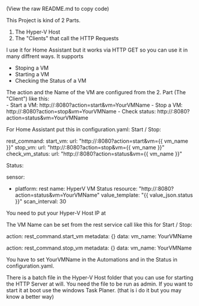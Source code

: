 (View the raw README.md to copy code)

This Project is kind of 2 Parts. 

  1. The Hyper-V Host
  2. The "Clients" that call the HTTP Requests

I use it for Home Assistant but it works via HTTP GET so you can use it in many diffrent ways.
It supports 
  - Stoping a VM
  - Starting a VM
  - Checking the Status of a VM

The action and the Name of the VM are configured from the 2. Part (The "Client")
like this:        
                  - Start a VM: http://<server-ip>:8080?action=start&vm=YourVMName
                  - Stop a VM: http://<server-ip>:8080?action=stop&vm=YourVMName
                  - Check status: http://<server-ip>:8080?action=status&vm=YourVMName


For Home Assistant put this in configuration.yaml:
Start / Stop:

rest_command:
  start_vm:
    url: "http://<server-ip>:8080?action=start&vm={{ vm_name }}"
  stop_vm:
    url: "http://<server-ip>:8080?action=stop&vm={{ vm_name }}"
  check_vm_status:
    url: "http://<server-ip>:8080?action=status&vm={{ vm_name }}"

Status:

sensor:
  - platform: rest
    name: HyperV VM Status
    resource: "http://<server-ip>:8080?action=status&vm=YourVMName"
    value_template: "{{ value_json.status }}"
    scan_interval: 30

You need to put your Hyper-V Host IP at <server-ip>



The VM Name can be set from the rest service call like this for Start / Stop:

action: rest_command.start_vm
metadata: {}
data:
  vm_name: YourVMName

action: rest_command.stop_vm
metadata: {}
data:
  vm_name: YourVMName


You have to set YourVMName in the Automations and in the Status in configuration.yaml.




There is a batch file in the Hyper-V Host folder that you can use for starting the HTTP Server at will. You need the file to be run as admin. If you want to start it at boot use the windows Task Planer. (that is i do it but you may know a better way)
